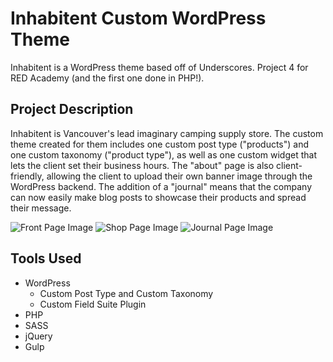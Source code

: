# Inhabitent Custom WordPress Theme

Inhabitent is a WordPress theme based off of Underscores. Project 4 for RED Academy (and the first one done in PHP!).

## Project Description

Inhabitent is Vancouver's lead imaginary camping supply store. The custom theme created for them includes one custom post type ("products") and one custom taxonomy ("product type"), as well as one custom widget that lets the client set their business hours. The "about" page is also client-friendly, allowing the client to upload their own banner image through the WordPress backend. The addition of a "journal" means that the company can now easily make blog posts to showcase their products and spread their message.

![Front Page Image](/images/readme-imgs/readme-img1.png)
![Shop Page Image](/images/readme-imgs/readme-img2.png)
![Journal Page Image](/images/readme-imgs/readme-img3.png)

## Tools Used

- WordPress
  - Custom Post Type and Custom Taxonomy
  - Custom Field Suite Plugin
- PHP
- SASS
- jQuery
- Gulp